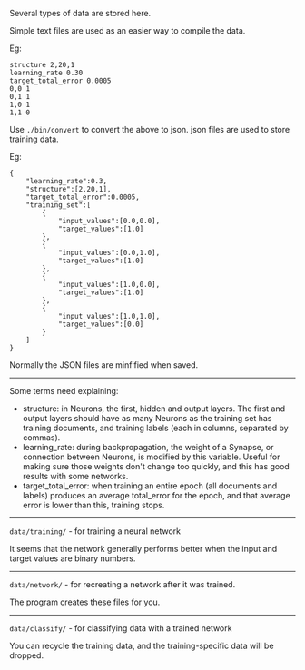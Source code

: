 Several types of data are stored here. 

Simple text files are used as an easier way to compile the data.

Eg:

    structure 2,20,1
    learning_rate 0.30
    target_total_error 0.0005
    0,0 1
    0,1 1
    1,0 1
    1,1 0

Use `./bin/convert` to convert the above to json. json files are used to store training data.

Eg:
    
    {
        "learning_rate":0.3,
        "structure":[2,20,1],
        "target_total_error":0.0005,
        "training_set":[
            {
                "input_values":[0.0,0.0],
                "target_values":[1.0]
            },
            {
                "input_values":[0.0,1.0],
                "target_values":[1.0]
            },
            {
                "input_values":[1.0,0.0],
                "target_values":[1.0]
            },
            {
                "input_values":[1.0,1.0],
                "target_values":[0.0]
            }
        ]
    }

Normally the JSON files are minfified when saved.

---

Some terms need explaining:

- structure: in Neurons, the first, hidden and output layers. The first and output layers should
  have as many Neurons as the training set has training documents, and training labels (each in
  columns, separated by commas).
- learning_rate: during backpropagation, the weight of a Synapse, or connection between Neurons, is
  modified by this variable. Useful for making sure those weights don't change too quickly, and this
  has good results with some networks.
- target_total_error: when training an entire epoch (all documents and labels) produces an average
  total_error for the epoch, and that average error is lower than this, training stops.

---

`data/training/` - for training a neural network

It seems that the network generally performs better when the input and target values are binary
numbers.

---

`data/network/` - for recreating a network after it was trained.

The program creates these files for you.

---

`data/classify/` - for classifying data with a trained network

You can recycle the training data, and the training-specific data will be dropped.
